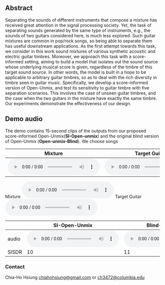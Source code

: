 ## Abstract
Separating the sounds of different instruments that compose a mixture has received great attention in the signal processing society. Yet, the task of separating sounds generated by the same type of instruments, e.g., the sounds of two guitars considered here, is much less explored. Such guitar mixtures are common in pop/rock songs, so being able to separate them has useful downstream applications. As the first attempt towards this task, we consider in this work sound mixtures of various synthetic acoustic and electric guitar timbres. Moreover, we approach this task with a score-informed setting, aiming to build a model that isolates out the sound source whose underlying musical score is given, regardless of the timbre of this target sound source. In other words, the model is built in a hope to be applicable to arbitrary guitar timbres, so as to deal with the rich diversity in timbre seen in guitar music. Specifically, we develop a score-informed version of Open-Unmix, and test its sensitivity to guitar timbre with five separation scenarios. This involves the case of unseen guitar timbres, and the case when the two guitars in the mixture have exactly the same timbre. Our experiments demonstrate the effectiveness of our design.

## Demo audio
The demo contains 15-second clips of the outputs from our proposed score-informed Open-Unmix(**SI-Open-unmix**) and the original blind version of Open-Unmix (**Open-unmix-Blind**). We choose songs 

  
| Mixture | Target Guitar |
| -------- | -------- |
| <audio src="result/demo_v2/t1/ag_eg_Balkan_mix.wav" controls="" preload=""></audio>|<audio src="result/demo_v2/t1/ag_eg_Balkan_gt_0.wav" controls="" preload=""></audio> |

Mixture
<audio src="result/demo_v2/t1/ag_eg_Balkan_mix.wav" controls="" preload=""></audio>
Target Guitar
<audio src="result/demo_v2/t1/ag_eg_Balkan_gt_0.wav" controls="" preload=""></audio>

|       | SI-Open-Unmix | Blind-Open-Unmix |
| ----- | --- | ------------- |
| audio | <audio src="result/demo_v2/t1/ag_eg_Balkan_soft.wav" controls="" preload=""></audio> |<audio src="result/demo_v2/t1/ag_eg_Balkan_blind.wav" controls="" preload=""></audio> |
| SISDR | 10 | 11 |


### Contact 
Chia-Ho Hsiung chiahohsiung@gmail.com or ch3472@columbia.edu
